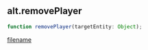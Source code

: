 ## alt.removePlayer

```js
function removePlayer(targetEntity: Object);
```

[filename](method_removePlayer_m.md ':include')